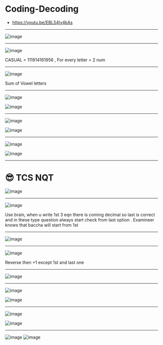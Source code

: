 # Coding-Decoding

- https://youtu.be/EBL54Iy4kAs


---

![image](https://user-images.githubusercontent.com/77873383/182669855-3ca183c0-c0c2-4237-b4ae-3d61e55a973a.png)

---

![image](https://user-images.githubusercontent.com/77873383/182669970-f3ee3883-8fb6-4b21-9b54-67caaeff9043.png)

CASUAL = 111914161956 , For every letter = 2 num

---

![image](https://user-images.githubusercontent.com/77873383/182670341-2ac1e8e4-1320-44d4-9aa6-a77d0e9935b3.png)

Sum of Vowel letters 

---

![image](https://user-images.githubusercontent.com/77873383/182672454-3148f9b5-e8be-4625-9693-7dd775550f13.png)

![image](https://user-images.githubusercontent.com/77873383/182672477-dc827dad-3ee2-449e-b50a-7999e2f375a8.png)

---

![image](https://user-images.githubusercontent.com/77873383/182673354-d3eab129-8fd2-461b-9b8c-3dc6b36f50db.png)

![image](https://user-images.githubusercontent.com/77873383/182673376-d1472d6a-4c2b-4092-8a6d-48cad4ba66fe.png)

---
![image](https://user-images.githubusercontent.com/77873383/182673546-618715e2-88d5-414f-b1d1-e54e15e799a4.png)

![image](https://user-images.githubusercontent.com/77873383/182673572-0941ee33-1a62-4793-a0d8-87f91db1cf0e.png)

---

# 😎 TCS NQT 

![image](https://user-images.githubusercontent.com/77873383/185541962-241ded95-d682-4c9f-9ad1-bcaa97f2d2a8.png)

---

![image](https://user-images.githubusercontent.com/77873383/185542318-5d16b81d-667a-4dd5-a4c4-3a2290b14cd4.png)

Use brain, when u write 1st 3 eqn there is coming decimal so last is correct and in these type question always start check from last option . Examineer knows that baccha will start from 1st

---

![image](https://user-images.githubusercontent.com/77873383/185542568-3ded67e2-07fd-49ee-a96f-c597500876aa.png)

---

![image](https://user-images.githubusercontent.com/77873383/185542796-de693bb1-c968-4df9-b3ad-a1f00649ef07.png)

Reverse then +1 except 1st and last one

---

![image](https://user-images.githubusercontent.com/77873383/185542932-770ae75f-eaf9-46b4-a11c-358b6aec2bea.png)

---

![image](https://user-images.githubusercontent.com/77873383/185544804-70a86e3f-c495-41ab-a18d-1cb99eb97521.png)

![image](https://user-images.githubusercontent.com/77873383/185544818-de093e41-7fc8-4a15-8582-a4c4e2e79f8b.png)

---
![image](https://user-images.githubusercontent.com/77873383/185544986-180ea5f8-561d-434f-86fb-27f8d6f74b43.png)

![image](https://user-images.githubusercontent.com/77873383/185544994-65f5cada-e19b-45f7-b89b-0a81a3e3084f.png)

---

![image](https://user-images.githubusercontent.com/77873383/209556390-4135a0ae-22b5-48ec-8535-ebb7131ca157.png)
![image](https://user-images.githubusercontent.com/77873383/209556401-8ebac908-ecdc-44ae-9cd5-a231db1be1fd.png)

